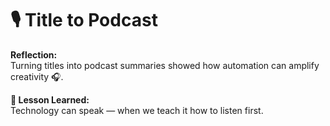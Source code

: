 # 🎙️ Title to Podcast

**Reflection:**  
Turning titles into podcast summaries showed how automation can amplify creativity 🎧.

**💭 Lesson Learned:**  
Technology can speak — when we teach it how to listen first.
